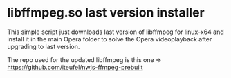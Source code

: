 # libffmpeg.so last version installer

This simple script just downloads last version of libffmpeg for linux-x64 and install it in the main Opera folder to solve the Opera videoplayback after upgrading to last version.

The repo used for the updated libffmpeg is this one => https://github.com/iteufel/nwjs-ffmpeg-prebuilt



